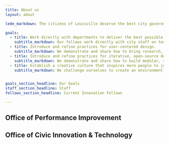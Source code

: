 ```yaml
---
title: About us
layout: about

lede_markdown: The citizens of Louisville deserve the best city government in the country and Mayor Greg Fischer's administration is committed to creating it. The Office of Performance Improvement & Innovation, established in January 2012, is helping the Mayor pursue this goal by focusing on two fundamental areas, Continuous Performance Improvement, and Innovation & Technology.

goals:
  - title: Work directly with departments to deliver the best possible services.
    subtitle_markdown: Our fellows work directly with city staff on teams that are empowered to learn, iterate, and deliver.
  - title: Introduce and refine practices for user-centered design.
    subtitle_markdown: We demonstrate and share how to bring research, prototyping, and testing into the delivery of all city services.
  - title: Introduce and refine practices for iterative, open-source development.
    subtitle_markdown: We demonstrate and share how to build modular, sustainable software that responds to changing needs.
  - title: Establish a creative culture that inspires more people to join the city.
    subtitle_markdown: We challenge ourselves to create an environment where we can do the best work of our careers.


goals_section_headline: Our Goals
staff_section_headline: Staff
fellows_section_headline: Current Innovation Fellows

---
```


## Office of Performance Improvement

## Office of Civic Innovation & Technology
